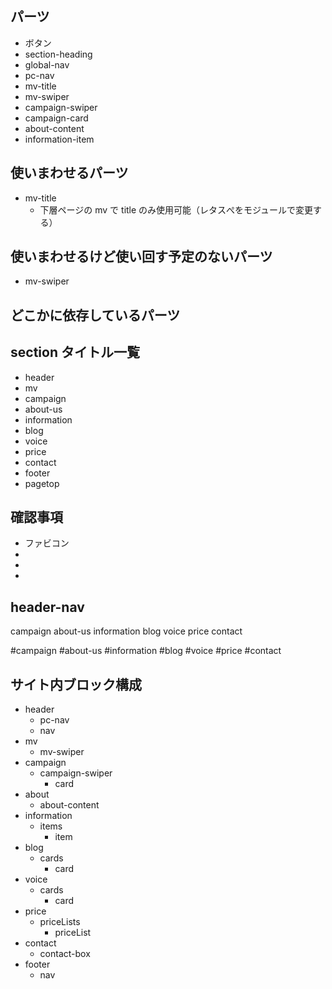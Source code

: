 ## パーツ

- ボタン
- section-heading
- global-nav
- pc-nav
- mv-title
- mv-swiper
- campaign-swiper
- campaign-card
- about-content
- information-item

## 使いまわせるパーツ

- mv-title
  - 下層ページの mv で title のみ使用可能（レタスぺをモジュールで変更する）

## 使いまわせるけど使い回す予定のないパーツ

- mv-swiper

## どこかに依存しているパーツ

## section タイトル一覧

- header
- mv
- campaign
- about-us
- information
- blog
- voice
- price
- contact
- footer
- pagetop

## 確認事項

- ファビコン
-
-
-

## header-nav

campaign
about-us
information
blog
voice
price
contact

#campaign
#about-us
#information
#blog
#voice
#price
#contact

## サイト内ブロック構成

- header
  - pc-nav
  - nav
- mv
  - mv-swiper
- campaign
  - campaign-swiper
    - card
- about
  - about-content
- information
  - items
    - item
- blog
  - cards
    - card
- voice
  - cards
    - card
- price
  - priceLists
    - priceList
- contact
  - contact-box
- footer
  - nav
